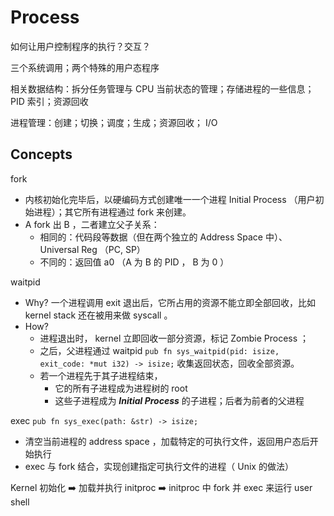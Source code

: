 # Process

如何让用户控制程序的执行？交互？



三个系统调用；两个特殊的用户态程序

相关数据结构：拆分任务管理与 CPU 当前状态的管理；存储进程的一些信息； PID 索引；资源回收

进程管理：创建；切换；调度；生成；资源回收； I/O



## Concepts

fork

- 内核初始化完毕后，以硬编码方式创建唯一一个进程 Initial Process （用户初始进程）；其它所有进程通过 fork 来创建。
- A fork 出 B ，二者建立父子关系：
    - 相同的：代码段等数据（但在两个独立的 Address Space 中）、 Universal Reg （PC, SP）
    - 不同的：返回值 a0 （A 为 B 的 PID ， B 为 0 ）



waitpid

- Why? 一个进程调用 exit 退出后，它所占用的资源不能立即全部回收，比如 kernel stack 还在被用来做 syscall 。
- How?
    - 进程退出时， kernel 立即回收一部分资源，标记 Zombie Process ；
    - 之后，父进程通过 waitpid `pub fn sys_waitpid(pid: isize, exit_code: *mut i32) -> isize;` 收集返回状态，回收全部资源。
    - 若一个进程先于其子进程结束，
        - 它的所有子进程成为进程树的 root
        - 这些子进程成为 ***Initial Process*** 的子进程；后者为前者的父进程



exec `pub fn sys_exec(path: &str) -> isize;`

- 清空当前进程的 address space ，加载特定的可执行文件，返回用户态后开始执行
- exec 与 fork 结合，实现创建指定可执行文件的进程（ Unix 的做法）



Kernel 初始化 ➡️ 加载并执行 initproc ➡️ initproc 中 fork 并 exec 来运行 user shell



